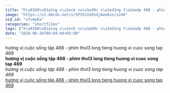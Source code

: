 ```yaml
---
title: "h\u01b0\u01a1ng v\u1ecb cu\u1ed9c s\u1ed1ng t\u1eadp 468 - phim thvl3 long tieng huong vi cuoc song tap 469"
image: "https://s2.dmcdn.net/v/SPIFo1VEkdjAwxKus/x240"
vid_id: "x7vmp6a"
categories: "shortfilms"
tags: ["h\u01b0\u01a1ng v\u1ecb cu\u1ed9c s\u1ed1ng t\u1eadp 468 - phim thvl3 long tieng huong vi cuoc song tap 469",]
date: "2020-08-26T09:04:04+03:00"
---
```

hương vị cuộc sống tập 468 - phim thvl3 long tieng huong vi cuoc song tap 469<br><b>hương vị cuộc sống tập 468 - phim thvl3 long tieng huong vi cuoc song tap 469</b><br> <i>hương vị cuộc sống tập 468 - phim thvl3 long tieng huong vi cuoc song tap 469</i><br> <u>hương vị cuộc sống tập 468 - phim thvl3 long tieng huong vi cuoc song tap 469</u>
